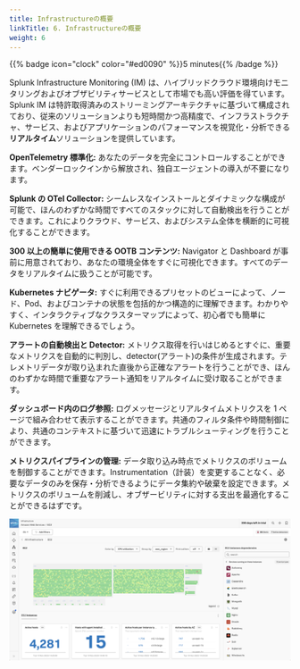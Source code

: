 ```yaml
---
title: Infrastructureの概要
linkTitle: 6. Infrastructureの概要
weight: 6
---
```


{{% badge icon="clock" color="#ed0090" %}}5 minutes{{% /badge %}}

Splunk Infrastructure Monitoring (IM) は、ハイブリッドクラウド環境向けモニタリングおよびオブザビリティサービスとして市場でも高い評価を得ています。Splunk IM は特許取得済みのストリーミングアーキテクチャに基づいて構成されており、従来のソリューションよりも短時間かつ高精度で、インフラストラクチャ、サービス、およびアプリケーションのパフォーマンスを視覚化・分析できる**リアルタイム**ソリューションを提供しています。

**OpenTelemetry 標準化:** あなたのデータを完全にコントロールすることができます。ベンダーロックインから解放され、独自エージェントの導入が不要になります。

**Splunk の OTel Collector:** シームレスなインストールとダイナミックな構成が可能で、ほんのわずかな時間ですべてのスタックに対して自動検出を行うことができます。これによりクラウド、サービス、およびシステム全体を横断的に可視化することができます。

**300 以上の簡単に使用できる OOTB コンテンツ:** Navigator と Dashboard が事前に用意されており、あなたの環境全体をすぐに可視化できます。すべてのデータをリアルタイムに扱うことが可能です。

**Kubernetes ナビゲータ:** すぐに利用できるプリセットのビューによって、ノード、Pod、およびコンテナの状態を包括的かつ構造的に理解できます。わかりやすく、インタラクティブなクラスターマップによって、初心者でも簡単に Kubernetes を理解できるでしょう。

**アラートの自動検出と Detector:** メトリクス取得を行いはじめるとすぐに、重要なメトリクスを自動的に判別し、detector(アラート)の条件が生成されます。テレメトリデータが取り込まれた直後から正確なアラートを行うことができ、ほんのわずかな時間で重要なアラート通知をリアルタイムに受け取ることができます。

**ダッシュボード内のログ参照:** ログメッセージとリアルタイムメトリクスを 1 ページで組み合わせて表示することができます。共通のフィルタ条件や時間制御により、共通のコンテキストに基づいて迅速にトラブルシューティングを行うことができます。

**メトリクスパイプラインの管理:** データ取り込み時点でメトリクスのボリュームを制御することができます。Instrumentation（計装）を変更することなく、必要なデータのみを保存・分析できるようにデータ集約や破棄を設定できます。メトリクスのボリュームを削減し、オブザービリティに対する支出を最適化することができるはずです。

![Infrastructure Overview](images/infrastructure-overview.png)
